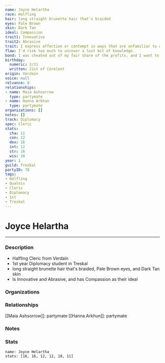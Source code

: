 ```yaml
---
name: Joyce Helartha
race: Halfling
hair: long straight brunette hair that's braided
eyes: Pale Brown
skin: Dark Tan
ideal: Compassion
trait1: Innovative
trait2: Abrasive
trait: I express affection or contempt in ways that are unfamiliar to others.
flaw: I'd risk too much to uncover a lost bit of knowledge.
bond: I was cheated out of my fair share of the profits, and I want to get my due.
birthday:
  numeric: 2/21
  written: 21st of Corelent
origin: Verdain
voice: null
relvance: 0
relationships:
- name: Maia Ashsorrow
  type: partymate
- name: Hanna Arkhun
  type: partymate
organizations: []
notes: []
track: Diplomacy
spec: Cleric
stats:
  cha: 11
  con: 12
  dex: 16
  int: 12
  str: 16
  wis: 18
year: 1
guild: Treskal
partyID: 78
tags:
- Halfling
- Qualnis
- Cleric
- Diplomacy
- 1st
- Treskal
---
```

# Joyce Helartha
---
### Description
- Halfling Cleric from Verdain
- 1st year Diplomacy student in Treskal
- long straight brunette hair that's braided, Pale Brown eyes, and Dark Tan skin
- Is Innovative and Abrasive, and has Compassion as their ideal

### Organizations

### Relationships
[[Maia Ashsorrow]]: partymate
[[Hanna Arkhun]]: partymate

### Notes

### Stats
```statblock
name: Joyce Helartha
stats: [16, 16, 12, 12, 18, 11]
```